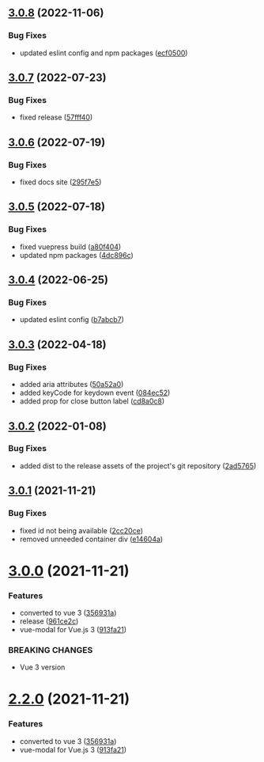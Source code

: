 ## [3.0.8](https://github.com/kouts/vue-modal/compare/v3.0.7...v3.0.8) (2022-11-06)


### Bug Fixes

* updated eslint config and npm packages ([ecf0500](https://github.com/kouts/vue-modal/commit/ecf050066186b4df53830086701b110e9f7a7a33))

## [3.0.7](https://github.com/kouts/vue-modal/compare/v3.0.6...v3.0.7) (2022-07-23)


### Bug Fixes

* fixed release ([57fff40](https://github.com/kouts/vue-modal/commit/57fff4092c9988115902317d2c0c4d6a402425d2))

## [3.0.6](https://github.com/kouts/vue-modal/compare/v3.0.5...v3.0.6) (2022-07-19)


### Bug Fixes

* fixed docs site ([295f7e5](https://github.com/kouts/vue-modal/commit/295f7e575e9fb09690111fb680ffa89db2cc75bc))

## [3.0.5](https://github.com/kouts/vue-modal/compare/v3.0.4...v3.0.5) (2022-07-18)


### Bug Fixes

* fixed vuepress build ([a80f404](https://github.com/kouts/vue-modal/commit/a80f40457bdf263c270fb256347171ae698de462))
* updated npm packages ([4dc896c](https://github.com/kouts/vue-modal/commit/4dc896c8ef6627055826cf723b9d3d1716f0ef4a))

## [3.0.4](https://github.com/kouts/vue-modal/compare/v3.0.3...v3.0.4) (2022-06-25)


### Bug Fixes

* updated eslint config ([b7abcb7](https://github.com/kouts/vue-modal/commit/b7abcb746ba5492c4989d565ee21e461232436f6))

## [3.0.3](https://github.com/kouts/vue-modal/compare/v3.0.2...v3.0.3) (2022-04-18)


### Bug Fixes

* added aria attributes ([50a52a0](https://github.com/kouts/vue-modal/commit/50a52a0146082502eb88d534ab2ee46ac2b889f8))
* added keyCode for keydown event ([084ec52](https://github.com/kouts/vue-modal/commit/084ec525fbb0a437412c00df7868b3e8cbf90c65))
* added prop for close button label ([cd8a0c8](https://github.com/kouts/vue-modal/commit/cd8a0c802df7e219504fbbeeb923d7ece045d949))

## [3.0.2](https://github.com/kouts/vue-modal/compare/v3.0.1...v3.0.2) (2022-01-08)


### Bug Fixes

* added dist to the release assets of the project's git repository ([2ad5765](https://github.com/kouts/vue-modal/commit/2ad57651db8725792c0168fc05db9288657aedbd))

## [3.0.1](https://github.com/kouts/vue-modal/compare/v3.0.0...v3.0.1) (2021-11-21)


### Bug Fixes

* fixed id not being available ([2cc20ce](https://github.com/kouts/vue-modal/commit/2cc20ce4b776cb1b52ef33983883955ba62208d3))
* removed unneeded container div ([e14604a](https://github.com/kouts/vue-modal/commit/e14604a86908d3c822ad3e01bd13392e3e3d4a55))

# [3.0.0](https://github.com/kouts/vue-modal/compare/v2.1.1...v3.0.0) (2021-11-21)


### Features

* converted to vue 3 ([356931a](https://github.com/kouts/vue-modal/commit/356931ac81fb48590b96904b26df4264497794c1))
* release ([961ce2c](https://github.com/kouts/vue-modal/commit/961ce2c7cef08e5c551af5cfc8463168a1eba219))
* vue-modal for Vue.js 3 ([913fa21](https://github.com/kouts/vue-modal/commit/913fa2177eaa4fa330821b6505e539a8d8d82e75))


### BREAKING CHANGES

* Vue 3 version

# [2.2.0](https://github.com/kouts/vue-modal/compare/v2.1.1...v2.2.0) (2021-11-21)


### Features

* converted to vue 3 ([356931a](https://github.com/kouts/vue-modal/commit/356931ac81fb48590b96904b26df4264497794c1))
* vue-modal for Vue.js 3 ([913fa21](https://github.com/kouts/vue-modal/commit/913fa2177eaa4fa330821b6505e539a8d8d82e75))

